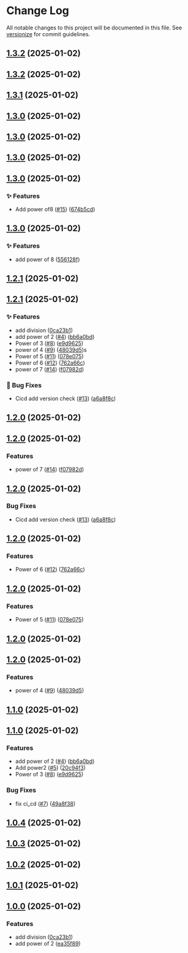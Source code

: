 # Change Log

All notable changes to this project will be documented in this file. See [versionize](https://github.com/versionize/versionize) for commit guidelines.

<a name="1.3.2"></a>
## [1.3.2](https://www.github.com/miekki/gh-packages/releases/tag/v1.3.2) (2025-01-02)

<a name="1.3.2"></a>
## [1.3.2](https://www.github.com/miekki/gh-packages/releases/tag/v1.3.2) (2025-01-02)

<a name="1.3.1"></a>
## [1.3.1](https://www.github.com/miekki/gh-packages/releases/tag/v1.3.1) (2025-01-02)

<a name="1.3.0"></a>
## [1.3.0](https://www.github.com/miekki/gh-packages/releases/tag/v1.3.0) (2025-01-02)

<a name="1.3.0"></a>
## [1.3.0](https://www.github.com/miekki/gh-packages/releases/tag/v1.3.0) (2025-01-02)

<a name="1.3.0"></a>
## [1.3.0](https://www.github.com/miekki/gh-packages/releases/tag/v1.3.0) (2025-01-02)

<a name="1.3.0"></a>
## [1.3.0](https://www.github.com/miekki/gh-packages/releases/tag/v1.3.0) (2025-01-02)

### ✨ Features

* Add power of8 ([#15](https://www.github.com/miekki/gh-packages/issues/15)) ([674b5cd](https://www.github.com/miekki/gh-packages/commit/674b5cd3d7833d8362f107bee704031945121f11))

<a name="1.3.0"></a>
## [1.3.0](https://www.github.com/miekki/gh-packages/releases/tag/v1.3.0) (2025-01-02)

### ✨ Features

* add power of 8 ([556128f](https://www.github.com/miekki/gh-packages/commit/556128fbec539e49d6dd6dc27f85cfd4dc682a96))

<a name="1.2.1"></a>
## [1.2.1](https://www.github.com/miekki/gh-packages/releases/tag/v1.2.1) (2025-01-02)

<a name="1.2.1"></a>

## [1.2.1](https://www.github.com/miekki/gh-packages/releases/tag/v1.2.1) (2025-01-02)

### ✨ Features

- add division ([0ca23b1](https://www.github.com/miekki/gh-packages/commit/0ca23b164a859c9c0bd9d9fe6e473ac9fed9ae99))
- add power of 2 ([#4](https://www.github.com/miekki/gh-packages/issues/4)) ([bb6a0bd](https://www.github.com/miekki/gh-packages/commit/bb6a0bd1339eef157cbe91dad531053d95304df8))
- Power of 3 ([#8](https://www.github.com/miekki/gh-packages/issues/8)) ([e9d9625](https://www.github.com/miekki/gh-packages/commit/e9d9625ef28328f6bd3ca6406a216ba157adf724))
- power of 4 ([#9](https://www.github.com/miekki/gh-packages/issues/9)) ([48039d5](https://www.github.com/miekki/gh-packages/commit/48039d5e543512f10e980173b32fc10043ef8dfa))s
- Power of 5 ([#11](https://www.github.com/miekki/gh-packages/issues/11)) ([078e075](https://www.github.com/miekki/gh-packages/commit/078e07531f103e087c5df53cdd648ae16cee3907))
- Power of 6 ([#12](https://www.github.com/miekki/gh-packages/issues/12)) ([762a66c](https://www.github.com/miekki/gh-packages/commit/762a66ced01e6b326aaa43894da729ed6dfa6c08))
- power of 7 ([#14](https://www.github.com/miekki/gh-packages/issues/14)) ([f07982d](https://www.github.com/miekki/gh-packages/commit/f07982d805ab9a74edbdc13d782e4c441537ef55))

### 🐛 Bug Fixes

- Cicd add version check ([#13](https://www.github.com/miekki/gh-packages/issues/13)) ([a6a8f8c](https://www.github.com/miekki/gh-packages/commit/a6a8f8cf6fa123bb2da72157fe9a6379ec6cb4bc))

<a name="1.2.0"></a>

## [1.2.0](https://www.github.com/miekki/gh-packages/releases/tag/v1.2.0) (2025-01-02)

<a name="1.2.0"></a>
## [1.2.0](https://www.github.com/miekki/gh-packages/releases/tag/v1.2.0) (2025-01-02)

### Features

- power of 7 ([#14](https://www.github.com/miekki/gh-packages/issues/14)) ([f07982d](https://www.github.com/miekki/gh-packages/commit/f07982d805ab9a74edbdc13d782e4c441537ef55))

<a name="1.2.0"></a>

## [1.2.0](https://www.github.com/miekki/gh-packages/releases/tag/v1.2.0) (2025-01-02)

### Bug Fixes

- Cicd add version check ([#13](https://www.github.com/miekki/gh-packages/issues/13)) ([a6a8f8c](https://www.github.com/miekki/gh-packages/commit/a6a8f8cf6fa123bb2da72157fe9a6379ec6cb4bc))

<a name="1.2.0"></a>

## [1.2.0](https://www.github.com/miekki/gh-packages/releases/tag/v1.2.0) (2025-01-02)

### Features

- Power of 6 ([#12](https://www.github.com/miekki/gh-packages/issues/12)) ([762a66c](https://www.github.com/miekki/gh-packages/commit/762a66ced01e6b326aaa43894da729ed6dfa6c08))

<a name="1.2.0"></a>

## [1.2.0](https://www.github.com/miekki/gh-packages/releases/tag/v1.2.0) (2025-01-02)

### Features

- Power of 5 ([#11](https://www.github.com/miekki/gh-packages/issues/11)) ([078e075](https://www.github.com/miekki/gh-packages/commit/078e07531f103e087c5df53cdd648ae16cee3907))

<a name="1.2.0"></a>

## [1.2.0](https://www.github.com/miekki/gh-packages/releases/tag/v1.2.0) (2025-01-02)

<a name="1.2.0"></a>

## [1.2.0](https://www.github.com/miekki/gh-packages/releases/tag/v1.2.0) (2025-01-02)

### Features

- power of 4 ([#9](https://www.github.com/miekki/gh-packages/issues/9)) ([48039d5](https://www.github.com/miekki/gh-packages/commit/48039d5e543512f10e980173b32fc10043ef8dfa))

<a name="1.1.0"></a>

## [1.1.0](https://www.github.com/miekki/gh-packages/releases/tag/v1.1.0) (2025-01-02)

<a name="1.1.0"></a>

## [1.1.0](https://www.github.com/miekki/gh-packages/releases/tag/v1.1.0) (2025-01-02)

### Features

- add power of 2 ([#4](https://www.github.com/miekki/gh-packages/issues/4)) ([bb6a0bd](https://www.github.com/miekki/gh-packages/commit/bb6a0bd1339eef157cbe91dad531053d95304df8))
- Add power2 ([#5](https://www.github.com/miekki/gh-packages/issues/5)) ([20c94f3](https://www.github.com/miekki/gh-packages/commit/20c94f3d3e56084f8f51be0c95861f7cf5cef9d6))
- Power of 3 ([#8](https://www.github.com/miekki/gh-packages/issues/8)) ([e9d9625](https://www.github.com/miekki/gh-packages/commit/e9d9625ef28328f6bd3ca6406a216ba157adf724))

### Bug Fixes

- fix ci_cd ([#7](https://www.github.com/miekki/gh-packages/issues/7)) ([49a8f38](https://www.github.com/miekki/gh-packages/commit/49a8f385d436d840f10c7e9d946252ba9adb9bbf))

<a name="1.0.4"></a>

## [1.0.4](https://www.github.com/miekki/gh-packages/releases/tag/v1.0.4) (2025-01-02)

<a name="1.0.3"></a>

## [1.0.3](https://www.github.com/miekki/gh-packages/releases/tag/v1.0.3) (2025-01-02)

<a name="1.0.2"></a>

## [1.0.2](https://www.github.com/miekki/gh-packages/releases/tag/v1.0.2) (2025-01-02)

<a name="1.0.1"></a>

## [1.0.1](https://www.github.com/miekki/gh-packages/releases/tag/v1.0.1) (2025-01-02)

<a name="1.0.0"></a>

## [1.0.0](https://www.github.com/miekki/gh-packages/releases/tag/v1.0.0) (2025-01-02)

### Features

- add division ([0ca23b1](https://www.github.com/miekki/gh-packages/commit/0ca23b164a859c9c0bd9d9fe6e473ac9fed9ae99))
- add power of 2 ([ea35f89](https://www.github.com/miekki/gh-packages/commit/ea35f897a2fc8814d6ccc990b992a92adafea429))
